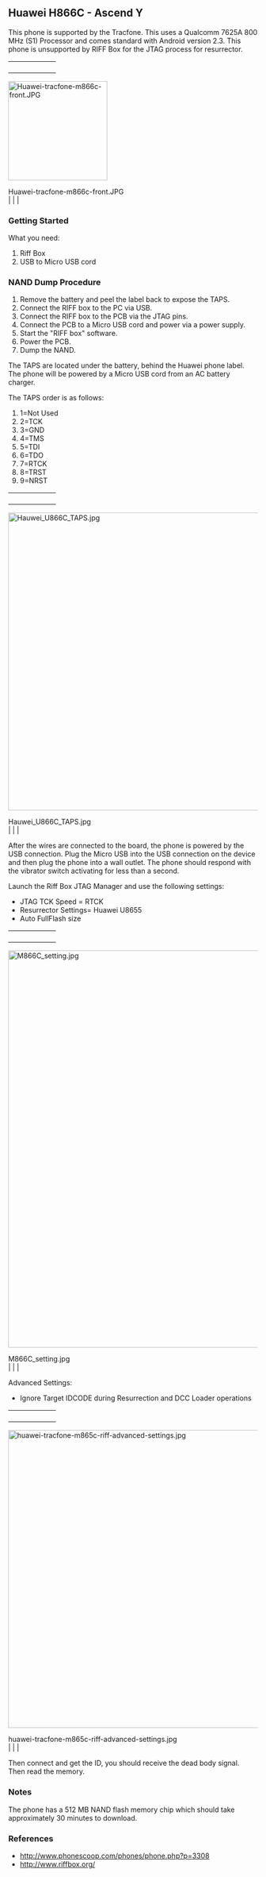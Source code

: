 ## Huawei H866C - Ascend Y

This phone is supported by the Tracfone. This uses a Qualcomm 7625A 800
MHz (S1) Processor and comes standard with Android version 2.3. This
phone is unsupported by RIFF Box for the JTAG process for resurrector.

|                                                                 |
|-----------------------------------------------------------------|
| <figure>
 <img src="Huawei-tracfone-m866c-front.JPG"
 title="Huawei-tracfone-m866c-front.JPG" width="200"
 alt="Huawei-tracfone-m866c-front.JPG" />
 <figcaption
 aria-hidden="true">Huawei-tracfone-m866c-front.JPG</figcaption>
 </figure>                                                        |
|                                                                 |

### Getting Started

What you need:

1.  Riff Box
2.  USB to Micro USB cord

### NAND Dump Procedure

1.  Remove the battery and peel the label back to expose the TAPS.
2.  Connect the RIFF box to the PC via USB.
3.  Connect the RIFF box to the PCB via the JTAG pins.
4.  Connect the PCB to a Micro USB cord and power via a power supply.
5.  Start the "RIFF box" software.
6.  Power the PCB.
7.  Dump the NAND.

The TAPS are located under the battery, behind the Huawei phone label.
The phone will be powered by a Micro USB cord from an AC battery
charger.

The TAPS order is as follows:

1.  1=Not Used
2.  2=TCK
3.  3=GND
4.  4=TMS
5.  5=TDI
6.  6=TDO
7.  7=RTCK
8.  8=TRST
9.  9=NRST

|                                                                   |
|-------------------------------------------------------------------|
| <figure>
 <img src="Hauwei_U866C_TAPS.jpg" title="Hauwei_U866C_TAPS.jpg"
 width="600" alt="Hauwei_U866C_TAPS.jpg" />
 <figcaption aria-hidden="true">Hauwei_U866C_TAPS.jpg</figcaption>
 </figure>                                                          |
|                                                                   |

After the wires are connected to the board, the phone is powered by the
USB connection. Plug the Micro USB into the USB connection on the device
and then plug the phone into a wall outlet. The phone should respond
with the vibrator switch activating for less than a second.

Launch the Riff Box JTAG Manager and use the following settings:

- JTAG TCK Speed = RTCK
- Resurrector Settings= Huawei U8655
- Auto FullFlash size

|                                                                    |
|--------------------------------------------------------------------|
| <figure>
 <img src="M866C_setting.jpg" title="M866C_setting.jpg" width="800"
 alt="M866C_setting.jpg" />
 <figcaption aria-hidden="true">M866C_setting.jpg</figcaption>
 </figure>                                                           |
|                                                                    |

Advanced Settings:

- Ignore Target IDCODE during Resurrection and DCC Loader operations

|                                                                                  |
|----------------------------------------------------------------------------------|
| <figure>
 <img src="huawei-tracfone-m865c-riff-advanced-settings.jpg"
 title="huawei-tracfone-m865c-riff-advanced-settings.jpg" width="600"
 alt="huawei-tracfone-m865c-riff-advanced-settings.jpg" />
 <figcaption
 aria-hidden="true">huawei-tracfone-m865c-riff-advanced-settings.jpg</figcaption>
 </figure>                                                                         |
|                                                                                  |

Then connect and get the ID, you should receive the dead body signal.
Then read the memory.

### Notes

The phone has a 512 MB NAND flash memory chip which should take
approximately 30 minutes to download.

### References

- <http://www.phonescoop.com/phones/phone.php?p=3308>
- <http://www.riffbox.org/>